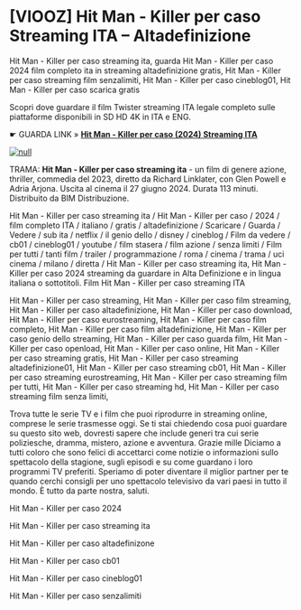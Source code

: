 # [VIOOZ] Hit Man - Killer per caso Streaming ITA – Altadefinizione

Hit Man - Killer per caso streaming ita, guarda Hit Man - Killer per caso 2024 film completo ita in streaming altadefinizione gratis, Hit Man - Killer per caso streaming film senzalimiti, Hit Man - Killer per caso cineblog01, Hit Man - Killer per caso scarica gratis

Scopri dove guardare il film Twister streaming ITA legale completo sulle piattaforme disponibili in SD HD 4K in ITA e ENG.

☛ GUARDA LINK » **[Hit Man - Killer per caso (2024) Streaming ITA](https://popcorn-tv.online/it/movie/974635/hit-man)**

[![null](https://static.vecteezy.com/system/resources/thumbnails/034/325/871/small_2x/play-button-animation-play-and-music-icon-free-video.jpg)](https://popcorn-tv.online/it/movie/974635/hit-man)

TRAMA: **Hit Man - Killer per caso streaming ita** - un film di genere azione, thriller, commedia del 2023, diretto da Richard Linklater, con Glen Powell e Adria Arjona. Uscita al cinema il 27 giugno 2024. Durata 113 minuti. Distribuito da BIM Distribuzione.

Hit Man - Killer per caso streaming ita / Hit Man - Killer per caso / 2024 / film completo ITA / italiano / gratis / altadefinizione / Scaricare / Guarda / Vedere / sub ita / netflix / il genio dello / disney / cineblog / Film da vedere / cb01 / cineblog01 / youtube / film stasera / film azione / senza limiti / Film per tutti / tanti film / trailer / programmazione / roma / cinema / trama / uci cinema / milano / diretta / Hit Man - Killer per caso streaming ita, Hit Man - Killer per caso 2024 streaming da guardare in Alta Definizione e in lingua italiana o sottotitoli. Film Hit Man - Killer per caso streaming ITA

Hit Man - Killer per caso streaming, Hit Man - Killer per caso film streaming, Hit Man - Killer per caso altadefinizione, Hit Man - Killer per caso download, Hit Man - Killer per caso eurostreaming, Hit Man - Killer per caso film completo, Hit Man - Killer per caso film altadefinizione, Hit Man - Killer per caso genio dello streaming, Hit Man - Killer per caso guarda film, Hit Man - Killer per caso openload, Hit Man - Killer per caso online, Hit Man - Killer per caso streaming gratis, Hit Man - Killer per caso streaming altadefinizione01, Hit Man - Killer per caso streaming cb01, Hit Man - Killer per caso streaming eurostreaming, Hit Man - Killer per caso streaming film per tutti, Hit Man - Killer per caso streaming hd, Hit Man - Killer per caso streaming film senza limiti,

Trova tutte le serie TV e i film che puoi riprodurre in streaming online, comprese le serie trasmesse oggi. Se ti stai chiedendo cosa puoi guardare su questo sito web, dovresti sapere che include generi tra cui serie poliziesche, dramma, mistero, azione e avventura. Grazie mille Diciamo a tutti coloro che sono felici di accettarci come notizie o informazioni sullo spettacolo della stagione, sugli episodi e su come guardano i loro programmi TV preferiti. Speriamo di poter diventare il miglior partner per te quando cerchi consigli per uno spettacolo televisivo da vari paesi in tutto il mondo. È tutto da parte nostra, saluti.

Hit Man - Killer per caso 2024

Hit Man - Killer per caso streaming ita

Hit Man - Killer per caso altadefinizone

Hit Man - Killer per caso cb01

Hit Man - Killer per caso cineblog01

Hit Man - Killer per caso senzalimiti
